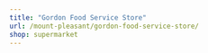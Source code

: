 ```yaml
---
title: "Gordon Food Service Store"
url: /mount-pleasant/gordon-food-service-store/
shop: supermarket
---
```

